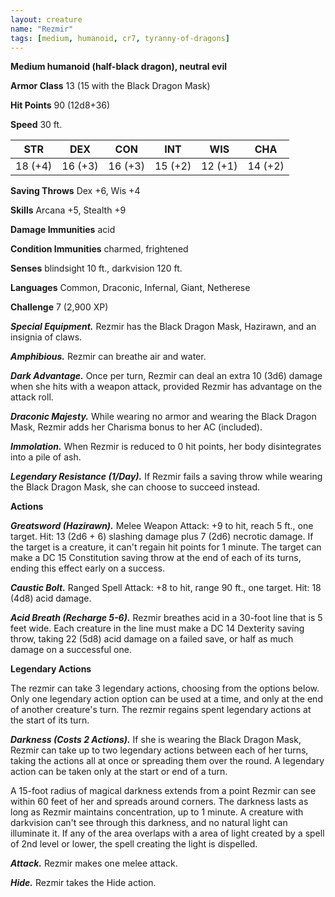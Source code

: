 ```yaml
---
layout: creature
name: "Rezmir"
tags: [medium, humanoid, cr7, tyranny-of-dragons]
---
```


**Medium humanoid (half-black dragon), neutral evil**

**Armor Class** 13 (15 with the Black Dragon Mask)

**Hit Points** 90 (12d8+36)

**Speed** 30 ft.

|   STR   |   DEX   |   CON   |   INT   |   WIS   |   CHA   |
|:-----:|:-----:|:-----:|:-----:|:-----:|:-----:|
| 18 (+4) | 16 (+3) | 16 (+3) | 15 (+2) | 12 (+1) | 14 (+2) |

**Saving Throws** Dex +6, Wis +4

**Skills** Arcana +5, Stealth +9

**Damage Immunities** acid

**Condition Immunities** charmed, frightened

**Senses** blindsight 10 ft., darkvision 120 ft.

**Languages** Common, Draconic, Infernal, Giant, Netherese

**Challenge** 7 (2,900 XP)

***Special Equipment.*** Rezmir has the Black Dragon Mask, Hazirawn, and an insignia of claws.

***Amphibious.*** Rezmir can breathe air and water.

***Dark Advantage.*** Once per turn, Rezmir can deal an extra 10 (3d6) damage when she hits with a weapon attack, provided Rezmir has advantage on the attack roll.

***Draconic Majesty.*** While wearing no armor and wearing the Black Dragon Mask, Rezmir adds her Charisma bonus to her AC (included).

***Immolation.*** When Rezmir is reduced to 0 hit points, her body disintegrates into a pile of ash.

***Legendary Resistance (1/Day).*** If Rezmir fails a saving throw while wearing the Black Dragon Mask, she can choose to succeed instead.

**Actions**

***Greatsword (Hazirawn).*** Melee Weapon Attack: +9 to hit, reach 5 ft., one target. Hit: 13 (2d6 + 6) slashing damage plus 7 (2d6) necrotic damage. If the target is a creature, it can't regain hit points for 1 minute. The target can make a DC 15 Constitution saving throw at the end of each of its turns, ending this effect early on a success.

***Caustic Bolt.*** Ranged Spell Attack: +8 to hit, range 90 ft., one target. Hit: 18 (4d8) acid damage.

***Acid Breath (Recharge 5-6).*** Rezmir breathes acid in a 30-foot line that is 5 feet wide. Each creature in the line must make a DC 14 Dexterity saving throw, taking 22 (5d8) acid damage on a failed save, or half as much damage on a successful one.

**Legendary Actions**

The rezmir can take 3 legendary actions, choosing from the options below. Only one legendary action option can be used at a time, and only at the end of another creature's turn. The rezmir regains spent legendary actions at the start of its turn.

***Darkness (Costs 2 Actions).*** If she is wearing the Black Dragon Mask, Rezmir can take up to two legendary actions between each of her turns, taking the actions all at once or spreading them over the round. A legendary action can be taken only at the start or end of a turn.

A 15-foot radius of magical darkness extends from a point Rezmir can see within 60 feet of her and spreads around corners. The darkness lasts as long as Rezmir maintains concentration, up to 1 minute. A creature with darkvision can't see through this darkness, and no natural light can illuminate it. If any of the area overlaps with a area of light created by a spell of 2nd level or lower, the spell creating the light is dispelled.

***Attack.*** Rezmir makes one melee attack.

***Hide.*** Rezmir takes the Hide action.

